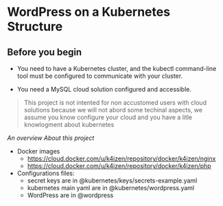 # WordPress on a Kubernetes Structure

## Before you begin

* You need to have a Kubernetes cluster, and the kubectl command-line tool must be configured to communicate with your cluster. 

* You need a MySQL cloud solution configured and accessible.

> This project is not intented for non accustomed users with cloud solutions because we will not abord some techinal aspects, we assume you know configure your cloud and you have a litle knowlogment about kubernetes

*An overview About this project*
* Docker images
  * https://cloud.docker.com/u/k4izen/repository/docker/k4izen/nginx
  * https://cloud.docker.com/u/k4izen/repository/docker/k4izen/php
* Configurations files:
  * secret keys are in @kubernetes/keys/secrets-example.yaml
  * kubernetes main yaml are in @kubernetes/wordpress.yaml
  * WordPress are in  @wordpress

